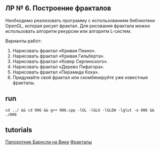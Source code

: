 ## ЛР № 6. Построение фракталов

Необходимо реализовать программу с использованием библиотеки OpenGL, которая рисует фрактал. 
Для рисования фрактала можно использовать алгоритм рекурсии или алгоритм L-систем. 

Варианты работ:

1. Нарисовать фрактал «Кривая Пеано».
2. Нарисовать фрактал «Кривая Гильберта».
3. Нарисовать фрактал «Ковер Серпинского».
4. Нарисовать фрактал «Дерево Пифагора».
5. Нарисовать фрактал «Пирамида Коха».
6. Придумайте свой фрактал или скомбинируйте уже известные фракталы.

## run

```
cd ../ && cd 006 && g++ 006.cpp -lGL -lGLU -lGLEW -lglut -o 006 && ./006
```

## tutorials 

[Папоротник Барнсли на Вики](https://ru.wikipedia.org/wiki/%D0%9F%D0%B0%D0%BF%D0%BE%D1%80%D0%BE%D1%82%D0%BD%D0%B8%D0%BA_%D0%91%D0%B0%D1%80%D0%BD%D1%81%D0%BB%D0%B8)
[Фракталы](https://github.com/gogovlas/graphics-fractals)